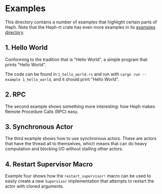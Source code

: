 # Examples

This directory contains a number of examples that highlight certain parts of
Heph. Note that the Heph-rt crate has even more examples in its [examples
directory].

[examples directory]: ../rt/examples


## 1. Hello World

Conforming to the tradition that is "Hello World", a simple program that prints
"Hello World".

The code can be found in `1_hello_world.rs` and run with `cargo run --example
1_hello_world`, and it should print "Hello World".


## 2. RPC

The second example shows something more interesting: how Heph makes Remote
Procedure Calls (RPC) easy.


## 3. Synchronous Actor

The third example shows how to use synchronous actors. These are actors that
have the thread all to themselves, which means that can do heavy computation and
blocking I/O without stalling other actors.


## 4. Restart Supervisor Macro

Example four shows how the `restart_supervisor!` macro can be used to easily
create a new `Supervisor` implementation that attempts to restart the actor with
cloned arguments.
